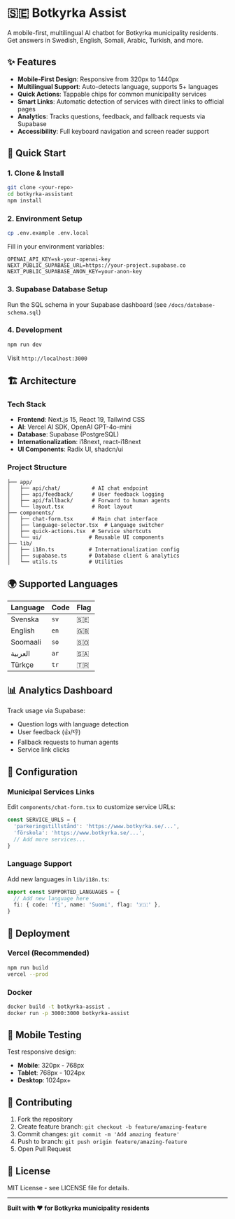 # 🇸🇪 Botkyrka Assist

A mobile-first, multilingual AI chatbot for Botkyrka municipality residents. Get answers in Swedish, English, Somali, Arabic, Turkish, and more.

## ✨ Features

- **Mobile-First Design**: Responsive from 320px to 1440px
- **Multilingual Support**: Auto-detects language, supports 5+ languages
- **Quick Actions**: Tappable chips for common municipality services
- **Smart Links**: Automatic detection of services with direct links to official pages
- **Analytics**: Tracks questions, feedback, and fallback requests via Supabase
- **Accessibility**: Full keyboard navigation and screen reader support

## 🚀 Quick Start

### 1. Clone & Install
```bash
git clone <your-repo>
cd botkyrka-assistant
npm install
```

### 2. Environment Setup
```bash
cp .env.example .env.local
```

Fill in your environment variables:
```env
OPENAI_API_KEY=sk-your-openai-key
NEXT_PUBLIC_SUPABASE_URL=https://your-project.supabase.co
NEXT_PUBLIC_SUPABASE_ANON_KEY=your-anon-key
```

### 3. Supabase Database Setup
Run the SQL schema in your Supabase dashboard (see `/docs/database-schema.sql`)

### 4. Development
```bash
npm run dev
```

Visit `http://localhost:3000`

## 🏗️ Architecture

### Tech Stack
- **Frontend**: Next.js 15, React 19, Tailwind CSS
- **AI**: Vercel AI SDK, OpenAI GPT-4o-mini
- **Database**: Supabase (PostgreSQL)
- **Internationalization**: i18next, react-i18next
- **UI Components**: Radix UI, shadcn/ui

### Project Structure
```
├── app/
│   ├── api/chat/          # AI chat endpoint
│   ├── api/feedback/      # User feedback logging
│   ├── api/fallback/      # Forward to human agents
│   └── layout.tsx         # Root layout
├── components/
│   ├── chat-form.tsx      # Main chat interface
│   ├── language-selector.tsx  # Language switcher
│   ├── quick-actions.tsx  # Service shortcuts
│   └── ui/               # Reusable UI components
├── lib/
│   ├── i18n.ts           # Internationalization config
│   ├── supabase.ts       # Database client & analytics
│   └── utils.ts          # Utilities
```

## 🌍 Supported Languages

| Language | Code | Flag |
|----------|------|------|
| Svenska | `sv` | 🇸🇪 |
| English | `en` | 🇬🇧 |
| Soomaali | `so` | 🇸🇴 |
| العربية | `ar` | 🇸🇦 |
| Türkçe | `tr` | 🇹🇷 |

## 📊 Analytics Dashboard

Track usage via Supabase:
- Question logs with language detection
- User feedback (👍/👎)
- Fallback requests to human agents
- Service link clicks

## 🔧 Configuration

### Municipal Services Links
Edit `components/chat-form.tsx` to customize service URLs:

```typescript
const SERVICE_URLS = {
  'parkeringstillstånd': 'https://www.botkyrka.se/...',
  'förskola': 'https://www.botkyrka.se/...',
  // Add more services...
}
```

### Language Support
Add new languages in `lib/i18n.ts`:

```typescript
export const SUPPORTED_LANGUAGES = {
  // Add new language here
  fi: { code: 'fi', name: 'Suomi', flag: '🇫🇮' },
}
```

## 🚀 Deployment

### Vercel (Recommended)
```bash
npm run build
vercel --prod
```

### Docker
```bash
docker build -t botkyrka-assist .
docker run -p 3000:3000 botkyrka-assist
```

## 📱 Mobile Testing

Test responsive design:
- **Mobile**: 320px - 768px
- **Tablet**: 768px - 1024px  
- **Desktop**: 1024px+

## 🤝 Contributing

1. Fork the repository
2. Create feature branch: `git checkout -b feature/amazing-feature`
3. Commit changes: `git commit -m 'Add amazing feature'`
4. Push to branch: `git push origin feature/amazing-feature`
5. Open Pull Request

## 📄 License

MIT License - see LICENSE file for details.

---

**Built with ❤️ for Botkyrka municipality residents**
